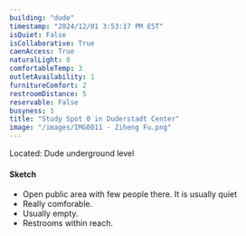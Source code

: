 ```yaml
---
building: "dude"
timestamp: "2024/12/01 3:53:17 PM EST"
isQuiet: False
isCollaborative: True
caenAccess: True
naturalLight: 0
comfortableTemp: 3
outletAvailability: 1
furnitureComfort: 2
restroomDistance: 5
reservable: False
busyness: 1
title: "Study Spot 0 in Duderstadt Center"
image: "/images/IMG0011 - Ziheng Fu.png"
---
```


Located: Dude underground level

#### Sketch
- Open public area with few people there. It is usually quiet
- Really comforable.
- Usually empty.
- Restrooms within reach.



